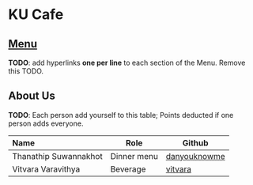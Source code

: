 # KU Cafe

## [Menu](Menu.md)

**TODO**: add hyperlinks **one per line** to each section of the Menu. Remove this TODO.


## About Us

**TODO**: Each person add yourself to this table; Points deducted if one person adds everyone.

| Name                  | Role        | Github        |
|:----------------------|-------------|---------------|
| Thanathip Suwannakhot | Dinner menu | [danyouknowme](https://github.com/danyouknowme) |
| Vitvara Varavithya | Beverage | [vitvara](https://github.com/vitvara) |
